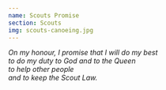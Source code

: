 ```yaml
---
name: Scouts Promise
section: Scouts
img: scouts-canoeing.jpg
---
```


_On my honour, I promise that I will do my best\
to do my duty to God and to the Queen\
to help other people\
and to keep the Scout Law._
